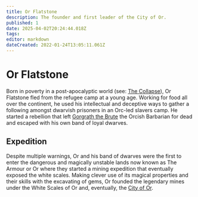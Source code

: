 ```yaml
---
title: Or Flatstone
description: The founder and first leader of the City of Or.
published: 1
date: 2025-04-02T20:24:44.018Z
tags: 
editor: markdown
dateCreated: 2022-01-24T13:05:11.061Z
---
```


# Or Flatstone
Born in poverty in a post-apocalyptic world (see: [The Collapse](/structure/chronological/event/the-collapse.md)), Or Flatstone fled from the refugee camp at a young age. Working for food all over the continent, he used his intellectual and deceptive ways to gather a following amongst dwarvish prisoners in an Orc-led slavers camp. He started a rebellion that left [Gorgrath the Brute](/location/settlement/city/or/gorgrath-the-brute.md) the Orcish Barbarian for dead and escaped with his own band of loyal dwarves.

## Expedition
Despite multiple warnings, Or and his band of dwarves were the first to enter the dangerous and magically unstable lands now known as The Armour or Or where they started a mining expedition that eventually exposed the white scales. Making clever use of its magical properties and their skills with the excavating of gems, Or founded the legendary mines under the White Scales of Or and, eventually, the [City of Or](/location/settlement/city/city-of-or.md).

